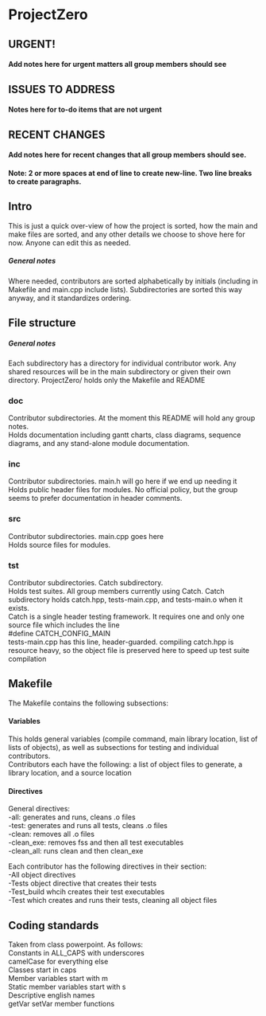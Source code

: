 # ProjectZero
## URGENT!
#### Add notes here for urgent matters all group members should see


## ISSUES TO ADDRESS
#### Notes here for to-do items that are not urgent

## RECENT CHANGES
#### Add notes here for recent changes that all group members should see. 
#### Note: 2 or more spaces at end of line to create new-line. Two line breaks to create paragraphs.

## Intro
This is just a quick over-view of how the project is sorted, how the main and make files are sorted, and any other details we choose to shove here for now. Anyone can edit this as needed.   
##### General notes
Where needed, contributors are sorted alphabetically by initials (including in Makefile and main.cpp include lists). Subdirectories are sorted this way anyway, and it standardizes ordering.    

## File structure
##### General notes
Each subdirectory has a directory for individual contributor work. Any shared resources will be in the main subdirectory or given their own directory. ProjectZero/ holds only the Makefile and README   
### doc
Contributor subdirectories. At the moment this README will hold any group notes.   
Holds documentation including gantt charts, class diagrams, sequence diagrams, and any stand-alone module documentation.   
### inc
Contributor subdirectories. main.h will go here if we end up needing it   
Holds public header files for modules. No official policy, but the group seems to prefer documentation in header comments.    
### src
Contributor subdirectories. main.cpp goes here    
Holds source files for modules.
### tst
Contributor subdirectories. Catch subdirectory.    
Holds test suites. All group members currently using Catch. Catch subdirectory holds catch.hpp, tests-main.cpp, and tests-main.o when it exists.    
Catch is a single header testing framework. It requires one and only one source file which includes the line   
#define CATCH_CONFIG_MAIN    
tests-main.cpp has this line, header-guarded. compiling catch.hpp is resource heavy, so the object file is preserved here to speed up test suite compilation   

## Makefile
The Makefile contains the following subsections:
#### Variables
This holds general variables (compile command, main library location, list of lists of objects), as well as subsections for testing and individual contributors.    
Contributors each have the following: a list of object files to generate, a library location, and a source location    

#### Directives
General directives:   
-all: generates and runs, cleans .o files   
-test: generates and runs all tests, cleans .o files   
-clean: removes all .o files   
-clean_exe: removes fss and then all test executables   
-clean_all: runs clean and then clean_exe   

Each contributor has the following directives in their section:   
-All object directives   
-Tests object directive that creates their tests   
-Test_build whcih creates their test executables   
-Test which creates and runs their tests, cleaning all object files     
  
## Coding standards
Taken from class powerpoint. As follows:    
Constants in ALL_CAPS with underscores   
camelCase for everything else   
Classes start in caps   
Member variables start with m   
Static member variables start with s   
Descriptive english names   
getVar setVar member functions   

